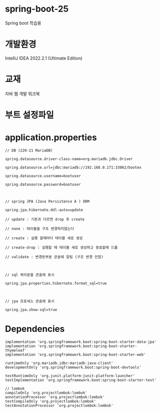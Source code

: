 # spring-boot-25
Spring boot 학습용

# 개발환경
IntelliJ IDEA 2022.2.1 (Ultimate Edition)


# 교재
자바 웹 개발 워크북

# 부트 설정파일
# application.properties 

    // DB (220-21 MariaDB)
    
    spring.datasource.driver-class-name=org.mariadb.jdbc.Driver
    
    spring.datasource.url=jdbc:mariadb://192.168.0.171:33062/bootex
    
    spring.datasource.username=bootuser
    
    spring.datasource.password=bootuser
    
    
    
    // spring JPA (Java Persistence A ) ORM
    
    spring.jpa.hibernate.ddl-auto=update
    
    // update : 기존과 다르면 drop 후 create
    
    // none : 테이블을 구조 변경하지않는다
    
    // create : 실행 할때마다 테이블 새로 생성
    
    // create-drop : 실행할 때 테이블 새로 생성하고 종료할때 드롭
    
    // validate : 변경된부분 콘솔에 알림 (구조 변경 안함)
    
    
    
    // sql 쿼리문을 콘솔에 표시
    
    spring.jpa.properties.hibernate.format_sql=true
    
    
    
    // jpa 프로세스 콘솔에 표시
    
    spring.jpa.show-sql=true





# Dependencies

    implementation 'org.springframework.boot:spring-boot-starter-data-jpa'
    implementation 'org.springframework.boot:spring-boot-starter-thymeleaf'
    implementation 'org.springframework.boot:spring-boot-starter-web'

    runtimeOnly 'org.mariadb.jdbc:mariadb-java-client'
    developmentOnly 'org.springframework.boot:spring-boot-devtools'

    testRuntimeOnly 'org.junit.platform:junit-platform-launcher'
    testImplementation 'org.springframework.boot:spring-boot-starter-test'

    // lombok
    compileOnly 'org.projectlombok:lombok'
    annotationProcessor 'org.projectlombok:lombok'
    testCompileOnly 'org.projectlombok:lombok'
    testAnnotationProcessor 'org.projectlombok:lombok'
